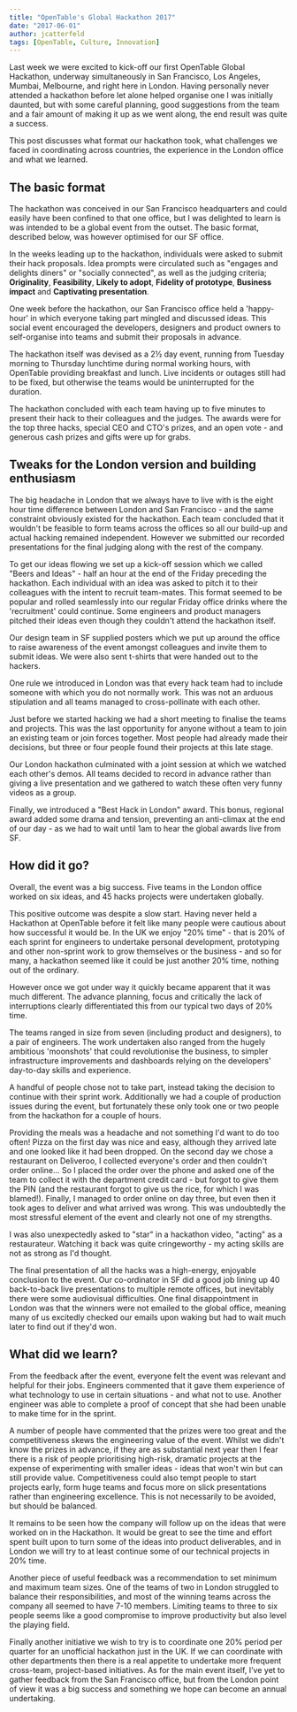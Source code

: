 ```yaml
---
title: "OpenTable's Global Hackathon 2017"
date: "2017-06-01"
author: jcatterfeld
tags: [OpenTable, Culture, Innovation]
---
```


Last week we were excited to kick-off our first OpenTable Global Hackathon, underway simultaneously in San Francisco, Los Angeles, Mumbai, Melbourne, and right here in London. Having personally never attended a hackathon before let alone helped organise one I was initially daunted, but with some careful planning, good suggestions from the team and a fair amount of making it up as we went along, the end result was quite a success.

This post discusses what format our hackathon took, what challenges we faced in coordinating across countries, the experience in the London office and what we learned.

## The basic format

The hackathon was conceived in our San Francisco headquarters and could easily have been confined to that one office, but I was delighted to learn is was intended to be a global event from the outset. The basic format, described below, was however optimised for our SF office.

In the weeks leading up to the hackathon, individuals were asked to submit their hack proposals. Idea prompts were circulated such as "engages and delights diners" or "socially connected", as well as the judging criteria; **Originality**, **Feasibility**, **Likely to adopt**, **Fidelity of prototype**, **Business impact** and **Captivating presentation**.

One week before the hackathon, our San Francisco office held a 'happy-hour' in which everyone taking part mingled and discussed ideas. This social event encouraged the developers, designers and product owners to self-organise into teams and submit their proposals in advance.

The hackathon itself was devised as a 2½ day event, running from Tuesday morning to Thursday lunchtime during normal working hours, with OpenTable providing breakfast and lunch. Live incidents or outages still had to be fixed, but otherwise the teams would be uninterrupted for the duration.

The hackathon concluded with each team having up to five minutes to present their hack to their colleagues and the judges. The awards were for the top three hacks, special CEO and CTO's prizes, and an open vote - and generous cash prizes and gifts were up for grabs.

## Tweaks for the London version and building enthusiasm

The big headache in London that we always have to live with is the eight hour time difference between London and San Francisco - and the same constraint obviously existed for the hackathon. Each team concluded that it wouldn't be feasible to form teams across the offices so all our build-up and actual hacking remained independent. However we submitted our recorded presentations for the final judging along with the rest of the company.

To get our ideas flowing we set up a kick-off session which we called "Beers and Ideas" - half an hour at the end of the Friday preceding the hackathon. Each individual with an idea was asked to pitch it to their colleagues with the intent to recruit team-mates. This format seemed to be popular and rolled seamlessly into our regular Friday office drinks where the 'recruitment' could continue. Some engineers and product managers pitched their ideas even though they couldn't attend the hackathon itself.

Our design team in SF supplied posters which we put up around the office to raise awareness of the event amongst colleagues and invite them to submit ideas. We were also sent t-shirts that were handed out to the hackers.

One rule we introduced in London was that every hack team had to include someone with which you do not normally work. This was not an arduous stipulation and all teams managed to cross-pollinate with each other.

Just before we started hacking we had a short meeting to finalise the teams and projects. This was the last opportunity for anyone without a team to join an existing team or join forces together. Most people had already made their decisions, but three or four people found their projects at this late stage.

Our London hackathon culminated with a joint session at which we watched each other's demos. All teams decided to record in advance rather than giving a live presentation and we gathered to watch these often very funny videos as a group.

Finally, we introduced a "Best Hack in London" award. This bonus, regional award added some drama and tension, preventing an anti-climax at the end of our day - as we had to wait until 1am to hear the global awards live from SF.

## How did it go?

Overall, the event was a big success. Five teams in the London office worked on six ideas, and 45 hacks projects were undertaken globally.

This positive outcome was despite a slow start. Having never held a Hackathon at OpenTable before it felt like many people were cautious about how successful it would be. In the UK we enjoy "20% time" - that is 20% of each sprint for engineers to undertake personal development, prototyping and other non-sprint work to grow themselves or the business - and so for many, a hackathon seemed like it could be just another 20% time, nothing out of the ordinary.

However once we got under way it quickly became apparent that it was much different. The advance planning, focus and critically the lack of interruptions clearly differentiated this from our typical two days of 20% time.

The teams ranged in size from seven (including product and designers), to a pair of engineers. The work undertaken also ranged from the hugely ambitious 'moonshots' that could revolutionise the business, to simpler infrastructure improvements and dashboards relying on the developers' day-to-day skills and experience.

A handful of people chose not to take part, instead taking the decision to continue with their sprint work. Additionally we had a couple of production issues during the event, but fortunately these only took one or two people from the hackathon for a couple of hours.

Providing the meals was a headache and not something I'd want to do too often! Pizza on the first day was nice and easy, although they arrived late and one looked like it had been dropped. On the second day we chose a restaurant on Deliveroo, I collected everyone's order and then couldn't order online... So I placed the order over the phone and asked one of the team to collect it with the department credit card - but forgot to give them the PIN (and the restaurant forgot to give us the rice, for which I was blamed!). Finally, I managed to order online on day three, but even then it took ages to deliver and what arrived was wrong. This was undoubtedly the most stressful element of the event and clearly not one of my strengths.

I was also unexpectedly asked to "star" in a hackathon video, "acting" as a restaurateur. Watching it back was quite cringeworthy - my acting skills are not as strong as I'd thought.

The final presentation of all the hacks was a high-energy, enjoyable conclusion to the event. Our co-ordinator in SF did a good job lining up 40 back-to-back live presentations to multiple remote offices, but inevitably there were some audiovisual difficulties. One final disappointment in London was that the winners were not emailed to the global office, meaning many of us excitedly checked our emails upon waking but had to wait much later to find out if they'd won.

## What did we learn?

From the feedback after the event, everyone felt the event was relevant and helpful for their jobs. Engineers commented that it gave them experience of what technology to use in certain situations - and what not to use. Another engineer was able to complete a proof of concept that she had been unable to make time for in the sprint.

A number of people have commented that the prizes were too great and the competitiveness skews the engineering value of the event. Whilst we didn't know the prizes in advance, if they are as substantial next year then I fear there is a risk of people prioritising high-risk, dramatic projects at the expense of experimenting with smaller ideas - ideas that won't win but can still provide value. Competitiveness could also tempt people to start projects early, form huge teams and focus more on slick presentations rather than engineering excellence. This is not necessarily to be avoided, but should be balanced.

It remains to be seen how the company will follow up on the ideas that were worked on in the Hackathon. It would be great to see the time and effort spent built upon to turn some of the ideas into product deliverables, and in London we will try to at least continue some of our technical projects in 20% time.

Another piece of useful feedback was a recommendation to set minimum and maximum team sizes. One of the teams of two in London struggled to balance their responsibilities, and most of the winning teams across the company all seemed to have 7-10 members. Limiting teams to three to six people seems like a good compromise to improve productivity but also level the playing field.

Finally another initiative we wish to try is to coordinate one 20% period per quarter for an unofficial hackathon just in the UK. If we can coordinate with other departments then there is a real appetite to undertake more frequent cross-team, project-based initiatives. As for the main event itself, I’ve yet to gather feedback from the San Francisco office, but from the London point of view it was a big success and something we hope can become an annual undertaking.
